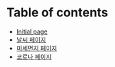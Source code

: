 # Table of contents

* [Initial page](README.md)
* [날씨 페이지](undefined.md)
* [미세먼지 페이지](undefined-1.md)
* [코로나 페이지](undefined-2.md)

